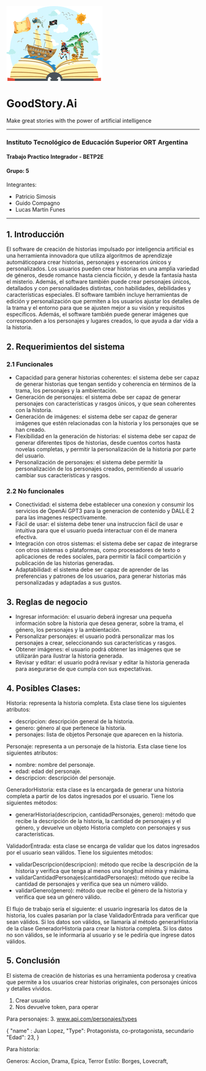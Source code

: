 ![alt text](https://github.com/psimosis/goodstory.ai/blob/develop/images/logo_goodstoryai.png?raw=true)
# GoodStory.Ai

Make great stories with the power of artificial intelligence
***
### Instituto Tecnológico de Educación Superior ORT Argentina 
#### Trabajo Practico Integrador - BETP2E
#### Grupo: 5

Integrantes:

- Patricio Simosis
- Guido Compagno
- Lucas Martin Funes

***

## 1. Introducción
El software de creación de historias impulsado por inteligencia artificial es una herramienta innovadora que utiliza algoritmos de aprendizaje automáticopara crear historias, personajes y escenarios únicos y personalizados.
Los usuarios pueden crear historias en una amplia variedad de géneros, desde romance hasta ciencia ficción, y desde la fantasía hasta el misterio. Además, el software también puede crear personajes únicos, detallados y con personalidades distintas, con habilidades, debilidades y características especiales.
El software también incluye herramientas de edición y personalización que permiten a los usuarios ajustar los detalles de la trama y el entorno para que se ajusten mejor a su visión y requisitos específicos. Además, el software también puede generar imágenes que corresponden a los personajes y lugares creados, lo que ayuda a dar vida a la historia.

## 2. Requerimientos del sistema

### 2.1 Funcionales

- Capacidad para generar historias coherentes: el sistema debe ser capaz de generar historias que tengan sentido y coherencia en términos de la trama, los personajes y la ambientación.
- Generación de personajes: el sistema debe ser capaz de generar personajes con características y rasgos únicos, y que sean coherentes con la historia.
- Generación de imágenes: el sistema debe ser capaz de generar imágenes que estén relacionadas con la historia y los personajes que se han creado.
- Flexibilidad en la generación de historias: el sistema debe ser capaz de generar diferentes tipos de historias, desde cuentos cortos hasta novelas completas, y permitir la personalización de la historia por parte del usuario.
- Personalización de personajes: el sistema debe permitir la personalización de los personajes creados, permitiendo al usuario cambiar sus características y rasgos.

### 2.2 No funcionales

- Conectividad: el sistema debe establecer una conexion y consumir los servicios de OpenAi GPT3 para la generacion de contenido y DALL·E 2 para las imagenes respectivamente.
- Fácil de usar: el sistema debe tener una instruccion fácil de usar e intuitiva para que el usuario pueda interactuar con él de manera efectiva.
- Integración con otros sistemas: el sistema debe ser capaz de integrarse con otros sistemas o plataformas, como procesadores de texto o aplicaciones de redes sociales, para permitir la fácil compartición y publicación de las historias generadas.
- Adaptabilidad: el sistema debe ser capaz de aprender de las preferencias y patrones de los usuarios, para generar historias más personalizadas y adaptadas a sus gustos.

## 3. Reglas de negocio

- Ingresar información: el usuario deberá ingresar una pequeña información sobre la historia que desea generar, sobre la trama, el género, los personajes y la ambientación.
- Personalizar personajes: el usuario podrá personalizar mas los personajes a crear, seleccionando sus características y rasgos.
- Obtener imágenes: el usuario podrá obtener las imágenes que se utilizarán para ilustrar la historia generada.
- Revisar y editar: el usuario podrá revisar y editar la historia generada para asegurarse de que cumpla con sus expectativas.


## 4. Posibles Clases:

Historia: representa la historia completa. Esta clase tiene los siguientes atributos:
- descripcion: descripción general de la historia.
- genero: género al que pertenece la historia.
- personajes: lista de objetos Personaje que aparecen en la historia.

Personaje: representa a un personaje de la historia. Esta clase tiene los siguientes atributos:
- nombre: nombre del personaje.
- edad: edad del personaje.
- descripcion: descripción del personaje.

GeneradorHistoria: esta clase es la encargada de generar una historia completa a partir de los datos ingresados por el usuario. Tiene los siguientes métodos:
- generarHistoria(descripcion, cantidadPersonajes, genero): método que recibe la descripción de la historia, la cantidad de personajes y el género, y devuelve un objeto Historia completo con personajes y sus características.

ValidadorEntrada: esta clase se encarga de validar que los datos ingresados por el usuario sean válidos. Tiene los siguientes métodos:

- validarDescripcion(descripcion): método que recibe la descripción de la historia y verifica que tenga al menos una longitud mínima y máxima.
- validarCantidadPersonajes(cantidadPersonajes): método que recibe la cantidad de personajes y verifica que sea un número válido.
- validarGenero(genero): método que recibe el género de la historia y verifica que sea un género válido.

El flujo de trabajo sería el siguiente: el usuario ingresaría los datos de la historia, los cuales pasarían por la clase ValidadorEntrada para verificar que sean válidos. Si los datos son válidos, se llamaría al método generarHistoria de la clase GeneradorHistoria para crear la historia completa. Si los datos no son válidos, se le informaría al usuario y se le pediría que ingrese datos válidos.

## 5. Conclusión
El sistema de creación de historias es una herramienta poderosa y creativa que permite a los usuarios crear historias originales, con personajes únicos y detalles vívidos.


1. Crear usuario
2. Nos devuelve token, para operar

Para personajes:
3. www.api.com/personajes/types

{
"name" : Juan Lopez,
"Type": Protagonista, co-protagonista, secundario
"Edad": 23,
}

Para historia:

Generos: Accion, Drama, Epica, Terror
Estilo: Borges, Lovecraft, 